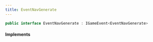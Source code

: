 ```yaml
---
title: EventNavGenerate
---
```


```csharp
public interface EventNavGenerate : IGameEvent<EventNavGenerate>
```

#### Implements

